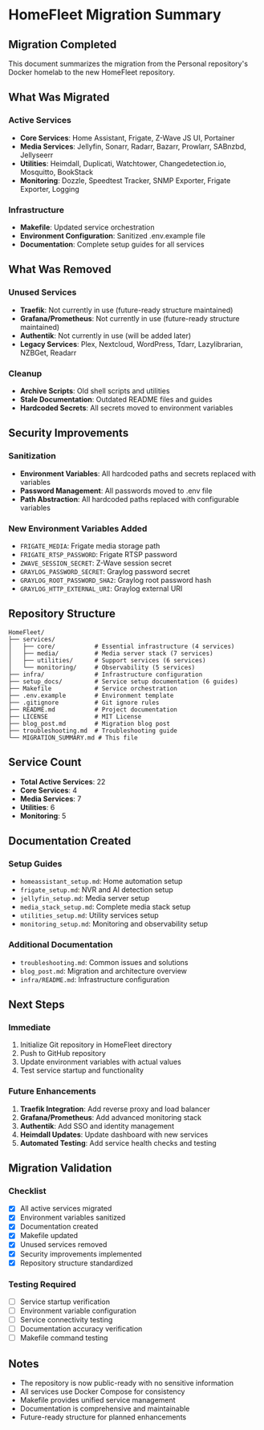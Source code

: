 # HomeFleet Migration Summary

## Migration Completed

This document summarizes the migration from the Personal repository's Docker homelab to the new HomeFleet repository.

## What Was Migrated

### Active Services
- **Core Services**: Home Assistant, Frigate, Z-Wave JS UI, Portainer
- **Media Services**: Jellyfin, Sonarr, Radarr, Bazarr, Prowlarr, SABnzbd, Jellyseerr
- **Utilities**: Heimdall, Duplicati, Watchtower, Changedetection.io, Mosquitto, BookStack
- **Monitoring**: Dozzle, Speedtest Tracker, SNMP Exporter, Frigate Exporter, Logging

### Infrastructure
- **Makefile**: Updated service orchestration
- **Environment Configuration**: Sanitized .env.example file
- **Documentation**: Complete setup guides for all services

## What Was Removed

### Unused Services
- **Traefik**: Not currently in use (future-ready structure maintained)
- **Grafana/Prometheus**: Not currently in use (future-ready structure maintained)
- **Authentik**: Not currently in use (will be added later)
- **Legacy Services**: Plex, Nextcloud, WordPress, Tdarr, Lazylibrarian, NZBGet, Readarr

### Cleanup
- **Archive Scripts**: Old shell scripts and utilities
- **Stale Documentation**: Outdated README files and guides
- **Hardcoded Secrets**: All secrets moved to environment variables

## Security Improvements

### Sanitization
- **Environment Variables**: All hardcoded paths and secrets replaced with variables
- **Password Management**: All passwords moved to .env file
- **Path Abstraction**: All hardcoded paths replaced with configurable variables

### New Environment Variables Added
- `FRIGATE_MEDIA`: Frigate media storage path
- `FRIGATE_RTSP_PASSWORD`: Frigate RTSP password
- `ZWAVE_SESSION_SECRET`: Z-Wave session secret
- `GRAYLOG_PASSWORD_SECRET`: Graylog password secret
- `GRAYLOG_ROOT_PASSWORD_SHA2`: Graylog root password hash
- `GRAYLOG_HTTP_EXTERNAL_URI`: Graylog external URI

## Repository Structure

```
HomeFleet/
├── services/
│   ├── core/           # Essential infrastructure (4 services)
│   ├── media/          # Media server stack (7 services)
│   ├── utilities/      # Support services (6 services)
│   └── monitoring/     # Observability (5 services)
├── infra/              # Infrastructure configuration
├── setup_docs/         # Service setup documentation (6 guides)
├── Makefile            # Service orchestration
├── .env.example        # Environment template
├── .gitignore          # Git ignore rules
├── README.md           # Project documentation
├── LICENSE             # MIT License
├── blog_post.md        # Migration blog post
├── troubleshooting.md  # Troubleshooting guide
└── MIGRATION_SUMMARY.md # This file
```

## Service Count

- **Total Active Services**: 22
- **Core Services**: 4
- **Media Services**: 7
- **Utilities**: 6
- **Monitoring**: 5

## Documentation Created

### Setup Guides
- `homeassistant_setup.md`: Home automation setup
- `frigate_setup.md`: NVR and AI detection setup
- `jellyfin_setup.md`: Media server setup
- `media_stack_setup.md`: Complete media stack setup
- `utilities_setup.md`: Utility services setup
- `monitoring_setup.md`: Monitoring and observability setup

### Additional Documentation
- `troubleshooting.md`: Common issues and solutions
- `blog_post.md`: Migration and architecture overview
- `infra/README.md`: Infrastructure configuration

## Next Steps

### Immediate
1. Initialize Git repository in HomeFleet directory
2. Push to GitHub repository
3. Update environment variables with actual values
4. Test service startup and functionality

### Future Enhancements
1. **Traefik Integration**: Add reverse proxy and load balancer
2. **Grafana/Prometheus**: Add advanced monitoring stack
3. **Authentik**: Add SSO and identity management
4. **Heimdall Updates**: Update dashboard with new services
5. **Automated Testing**: Add service health checks and testing

## Migration Validation

### Checklist
- [x] All active services migrated
- [x] Environment variables sanitized
- [x] Documentation created
- [x] Makefile updated
- [x] Unused services removed
- [x] Security improvements implemented
- [x] Repository structure standardized

### Testing Required
- [ ] Service startup verification
- [ ] Environment variable configuration
- [ ] Service connectivity testing
- [ ] Documentation accuracy verification
- [ ] Makefile command testing

## Notes

- The repository is now public-ready with no sensitive information
- All services use Docker Compose for consistency
- Makefile provides unified service management
- Documentation is comprehensive and maintainable
- Future-ready structure for planned enhancements
